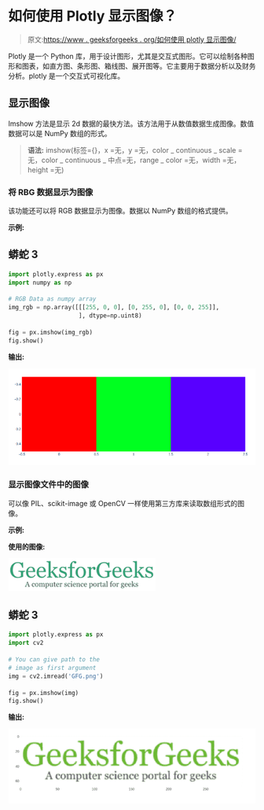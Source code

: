 # 如何使用 Plotly 显示图像？

> 原文:[https://www . geeksforgeeks . org/如何使用 plotly 显示图像/](https://www.geeksforgeeks.org/how-to-display-image-using-plotly/)

Plotly 是一个 Python 库，用于设计图形，尤其是交互式图形。它可以绘制各种图形和图表，如直方图、条形图、箱线图、展开图等。它主要用于数据分析以及财务分析。plotly 是一个交互式可视化库。

## 显示图像

Imshow 方法是显示 2d 数据的最快方法。该方法用于从数值数据生成图像。数值数据可以是 NumPy 数组的形式。

> **语法:** imshow(标签={}，x =无，y =无，color _ continuous _ scale =无，color _ continuous _ 中点=无，range _ color =无，width =无，height =无)

### 将 RBG 数据显示为图像

该功能还可以将 RGB 数据显示为图像。数据以 NumPy 数组的格式提供。

**示例:**

## 蟒蛇 3

```py
import plotly.express as px
import numpy as np

# RGB Data as numpy array
img_rgb = np.array([[[255, 0, 0], [0, 255, 0], [0, 0, 255]],
                    ], dtype=np.uint8)

fig = px.imshow(img_rgb)
fig.show()
```

**输出:**

![](img/8ebd302ae5440a9962e3098f1714bc4e.png)

### 显示图像文件中的图像

可以像 PIL、scikit-image 或 OpenCV 一样使用第三方库来读取数组形式的图像。

**示例:**

**使用的图像:**

![](img/ecab9bdd4c52659d4aec39452fa587d5.png)

## 蟒蛇 3

```py
import plotly.express as px
import cv2 

# You can give path to the 
# image as first argument 
img = cv2.imread('GFG.png')

fig = px.imshow(img)
fig.show()
```

**输出:**

![](img/f75709ece775b2c9ddf59c4c8ed8adf1.png)